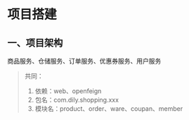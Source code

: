 # 项目搭建

## 一、项目架构

商品服务、仓储服务、订单服务、优惠券服务、用户服务

> 共同：
>
> 1. 依赖：web、openfeign
> 2. 包名：com.dily.shopping.xxx
> 3. 模块名：product、order、ware、coupan、member
>
> 